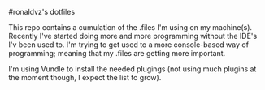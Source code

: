 #ronaldvz's dotfiles

This repo contains a cumulation of the .files I'm using on my machine(s). Recently I've started doing more and more programming without the IDE's I'v been used to. I'm trying to get used to a more console-based way of programming; meaning that my .files are getting more important. 

I'm using Vundle to install the needed plugings (not using much plugins at the moment though, I expect the list to grow).
